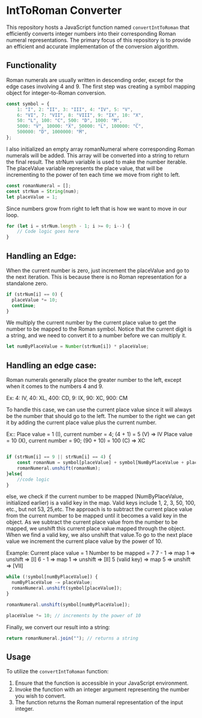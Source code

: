 # IntToRoman Converter

This repository hosts a JavaScript function named `convertIntToRoman` that efficiently converts integer numbers into their corresponding Roman numeral representations. The primary focus of this repository is to provide an efficient and accurate implementation of the conversion algorithm.

## Functionality

Roman numerals are usually written in descending order, except for the edge cases involving 4 and 9. The first step was creating a symbol mapping object for integer-to-Roman conversion.

```js
const symbol = {
    1: "I", 2: "II", 3: "III", 4: "IV", 5: "V",
    6: "VI", 7: "VII", 8: "VIII", 9: "IX", 10: "X",
    50: "L", 100: "C", 500: "D", 1000: "M",
    5000: "V̅", 10000: "X̅", 50000: "L̅", 100000: "C̅",
    500000: "D̅", 1000000: "M̅",
};
```

I also initialized an empty array romanNumeral where corresponding Roman numerals will be added. This array will be converted into a string to return the final result. The strNum variable is used to make the number iterable. The placeValue variable represents the place value, that will be incrementing to the power of ten each time we move from right to left.

```js
const romanNumeral = [];
const strNum = String(num);
let placeValue = 1;
```

Since numbers grow from right to left that is how we want to move in our loop.

```js
for (let i = strNum.length - 1; i >= 0; i--) {
	// Code logic goes here
}
```

## Handling an Edge:

When the current number is zero, just increment the placeValue and go to the next iteration. This is because there is no Roman representation for a standalone zero.

```js
if (strNum[i] == 0) {
  placeValue *= 10;
  continue;
}
```

We multiply the current number by the current place value to get the number to be mapped to the Roman symbol. Notice that the current digit is a string, and we need to convert it to a number before we can multiply it.

```js
let numByPlaceValue = Number(strNum[i]) * placeValue;
```

## Handling an edge case:

Roman numerals generally place the greater number to the left, except when it comes to the numbers 4 and 9.

Ex: 4: IV,     40: XL,     400: CD,     9: IX,    90: XC,     900: CM

To handle this case, we can use the current place value since it will always be the number that should go to the left. The number to the right we can get it by adding the current place value plus the current number.

Ex::
Place value = 1 (I),    current number = 4;      (4 + 1) = 5 (V)     => IV
Place value = 10 (X),   current number = 90;     (90 + 10) = 100 (C)    => XC

```js

if (strNum[i] == 9 || strNum[i] == 4) {
	const romanNum = symbol[placeValue] + symbol[NumByPlaceValue + placeValue];
	romanNumeral.unshift(romanNum);
}else{
	//code logic
}
```

else, we check if the current number to be mapped (NumByPlaceValue, initialized earlier) is a valid key in the map. Valid keys include 1, 2, 3, 50, 100, etc., but not 53, 25,etc. The approach is to subtract the current place value from the current number to be mapped until it becomes a valid key in the object. As we subtract the current place value from the number to be mapped, we unshift this current place value mapped through the object. When we find a valid key, we also unshift that value.To go to the next place value we increment the current place value by the power of 10.

Example:
Current place value = 1
Number to be mapped = 7
7 - 1 => map 1 => unshift => [I]
6 - 1 => map 1 => unshift => [II]
5 (valid key) => map 5 => unshift => [VII]

```js
while (!symbol[numByPlaceValue]) {
  numByPlaceValue -= placeValue;
  romanNumeral.unshift(symbol[placeValue]);
}

romanNumeral.unshift(symbol[numByPlaceValue]);

placeValue *= 10; // increments by the power of 10
```

Finally, we convert our result into a string:
```js
return romanNumeral.join(""); // returns a string

```

## Usage

To utilize the `convertIntToRoman` function:

1. Ensure that the function is accessible in your JavaScript environment.
2. Invoke the function with an integer argument representing the number you wish to convert.
3. The function returns the Roman numeral representation of the input integer.
